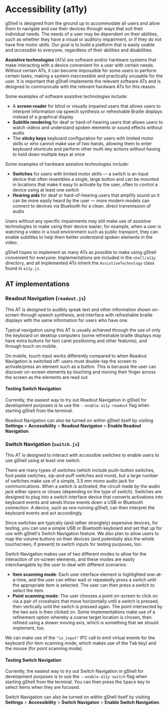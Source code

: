 # Accessibility (a11y)
gShell is designed from the ground up to accommodate all users and allow them to navigate and use their devices through ways that suit their individual needs. The needs of a user may be dependent on their abilities, such as whether they have a visual or auditory impairment, or if they do not have fine motor skills. Our goal is to build a platform that is easily usable and _accessible_ to everyone, regardless of their abilities and disabilities.

**Assistive technologies** (ATs) are software and/or hardware systems that make interacting with a device convenient for a user with certain needs. Without certain ATs, it can become impossible for some users to perform certain tasks, making a system inaccessible and practically unusable for the user. It is important that gShell implements the relevant software ATs and is designed to communicate with the relevant hardware ATs for this reason.

Some examples of software assistive technologies include:

* A **screen reader** for blind or visually impaired users that allows users to interpret information via speech synthesis or refreshable Braille displays instead of a graphical display
* **Subtitle rendering** for deaf or hard-of-hearing users that allows users to watch videos and understand spoken elements or sound effects without audio
* The **sticky keys** keyboard configuration for users with limited motor skills or who cannot make use of two hands, allowing them to enter keyboard shortcuts and perform other multi-key actions without having to hold down multiple keys at once

Some examples of hardware assistive technologies include:

* **Switches** for users with limited motor skills — a switch is an input device that often resembles a single, large button and can be mounted in locations that make it easy to activate by the user, often to control a device using at least one switch
* **Hearing aids** for deaf or hard-of-hearing users that amplify sound so it can be more easily heard by the user — more modern models can connect to devices via Bluetooth for a clean, direct transmission of audio

Users without any specific impairments may still make use of assistive technologies to make using their device easier; for example, when a user is watching a video in a loud environment such as public transport, they can enable subtitles to help them better understand spoken elements in the video.

gShell hopes to implement as many ATs as possible to make using gShell convenient for everyone. Implementations are included in the `shell/a11y` directory, and all implemented ATs inherit the `AssistiveTechnology` class found in `a11y.js`.

## AT implementations

### Readout Navigation (`readout.js`)
This AT is designed to audibly speak text and other information shown on-screen through speech synthesis, and interface with refreshable braille displays with the same information for users who have one.

Typical navigation using this AT is usually achieved through the use of only the keyboard on desktop computers (some refreshable braille displays may have extra buttons for text caret positioning and other features), and through touch on mobile.

On mobile, touch input works differently compared to when Readout Navigation is switched off: users must double-tap the screen to activate/press an element such as a button. This is because the user can discover on-screen elements by touching and moving their finger across the screen as the elements are read out.

#### Testing Switch Navigation
Currently, the easiest way to try out Readout Navigation in gShell for development purposes is to use the `--enable-a11y-readout` flag when starting gShell from the terminal.

Readout Navigation can also be turned on within gShell itself by visiting **Settings** > **Accessibility** > **Readout Navigaton** > **Enable Readout Navigation**.

### Switch Navigation (`switch.js`)
This AT is designed to interact with accessible switches to enable users to use gShell using at least one switch.

There are many types of switches (which include push-button switches, foot pedal switches, sip-and-puff switches and more), but a large number of switches make use of a simple, 3.5 mm mono audio jack for communications. When a switch is activated, the circuit made by the audio jack either opens or closes (depending on the type of switch). Switches are designed to plug into a switch interface device that converts activations into keyboard events and sends those events down a USB or Bluetooth connection. A device, such as one running gShell, can then interpret the keyboard events and act accordingly.

Since switches are typically (and rather stranglely) expensive devices, for testing, you can use a simple USB or Bluetooth keyboard and set that up for use with gShell's Switch Navigation feature. We also plan to allow users to map the volume buttons on their devices (and potentially also the whole touchscreen, if present) to switch inputs for testing purposes, too.

Switch Navigation makes use of two different modes to allow for the interaction of on-screen elements, and these modes are easily interchangable by the user to deal with different scenarios:

* **Item scanning mode**: Each user interface element is highlighted one-at-a-time, and the user can either wait or repeatedly press a switch until the appropriate item is selected. The user can then press a switch to select the item.
* **Point scanning mode**: The user chooses a point on-screen to click on via a pair of crosshairs that move horizontally until a switch is pressed, then vertically until the switch is pressed again. The point intersected by the two axis is then clicked on. Some implementations make use of a refinement option whereby a coarse target location is chosen, then refined using a slower moving axis, which is something that we should implement, too.

We can make use of the `"io_input"` IPC call to emit virtual events for the keyboard (for item scanning mode, which makes use of the <kbd>Tab</kbd> key) and the mouse (for point scanning mode).

#### Testing Switch Navigation
Currently, the easiest way to try out Switch Navigation in gShell for development purposes is to use the `--enable-a11y-switch` flag when starting gShell from the terminal. You can then press the <kbd>Space</kbd> key to select items when they are focused.

Switch Navigation can also be turned on within gShell itself by visiting **Settings** > **Accessibility** > **Switch Navigaton** > **Enable Switch Navigation**.